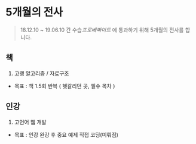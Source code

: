 # 5개월의 전사

> 18.12.10 ~ 19.06.10 간 수습*프로베짜이트* 에 통과하기 위해 5개월의 전사를 합니다.

## 책
1. 고랭 알고리즘 / 자료구조
 - 목표 : 책 1.5회 반복 ( 헷갈리던 곳, 필수 목차 )

## 인강
1. 고언어 웹 개발
 - 목표 : 인강 완강 후 중요 예제 직접 코딩(미뤄짐)

